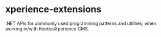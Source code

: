 # xperience-extensions
.NET APIs for commonly used programming patterns and utilities, when working in/with KenticoXperience CMS.
